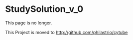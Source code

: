 # StudySolution_v_0

This page is no longer.

This Project is moved to http://github.com/philastrio/cytube
